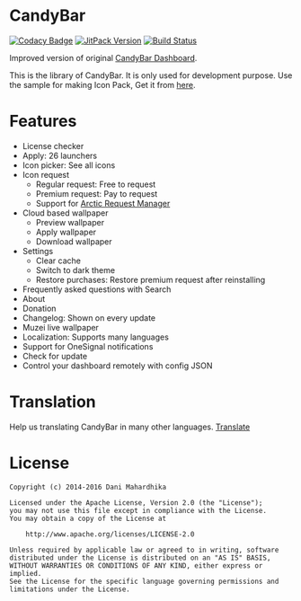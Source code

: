 # CandyBar
[![Codacy Badge](https://api.codacy.com/project/badge/Grade/f92c02522d2e425ca7e0e039caf3dae3)](https://app.codacy.com/app/zixpo/candybar?utm_source=github.com&utm_medium=referral&utm_content=zixpo/candybar&utm_campaign=Badge_Grade_Dashboard)
[![JitPack Version](https://jitpack.io/v/zixpo/candybar.svg)](https://jitpack.io/#zixpo/candybar)
[![Build Status](https://api.travis-ci.com/zixpo/candybar.svg?branch=master)](https://travis-ci.com/zixpo/candybar)

Improved version of original [CandyBar Dashboard](https://github.com/danimahardhika/candybar-library).

This is the library of CandyBar. It is only used for development purpose. Use the sample for making Icon Pack, Get it from [here](https://github.com/zixpo/candybar-sample).

# Features
- License checker
- Apply: 26 launchers
- Icon picker: See all icons
- Icon request
  - Regular request: Free to request
  - Premium request: Pay to request
  - Support for [Arctic Request Manager](https://arcticmanager.com)
- Cloud based wallpaper
  - Preview wallpaper
  - Apply wallpaper
  - Download wallpaper
- Settings
  - Clear cache
  - Switch to dark theme
  - Restore purchases: Restore premium request after reinstalling
- Frequently asked questions with Search
- About
- Donation
- Changelog: Shown on every update
- Muzei live wallpaper
- Localization: Supports many languages
- Support for OneSignal notifications
- Check for update
- Control your dashboard remotely with config JSON

# Translation
Help us translating CandyBar in many other languages. [Translate](https://crowdin.com/project/candybar)

# License
```
Copyright (c) 2014-2016 Dani Mahardhika

Licensed under the Apache License, Version 2.0 (the "License");
you may not use this file except in compliance with the License.
You may obtain a copy of the License at

    http://www.apache.org/licenses/LICENSE-2.0

Unless required by applicable law or agreed to in writing, software
distributed under the License is distributed on an "AS IS" BASIS,
WITHOUT WARRANTIES OR CONDITIONS OF ANY KIND, either express or implied.
See the License for the specific language governing permissions and
limitations under the License.
```
